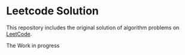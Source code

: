 # Leetcode Solution 

This repository includes the original solution of algorithm problems on [LeetCode](https://leetcode.com/).

The Work in progress


